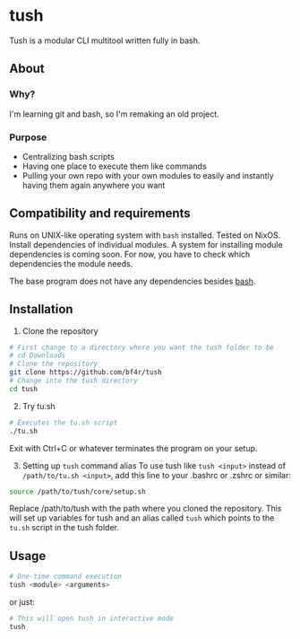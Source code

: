 # tush
Tush is a modular CLI multitool written fully in bash.
## About

### Why?
I'm learning git and bash, so I'm remaking an old project.

### Purpose
- Centralizing bash scripts
- Having one place to execute them like commands
- Pulling your own repo with your own modules to easily and instantly having them again anywhere you want

## Compatibility and requirements
Runs on UNIX-like operating system with `bash` installed. Tested on NixOS.
Install dependencies of individual modules. A system for installing module dependencies is coming soon.
For now, you have to check which dependencies the module needs.

The base program does not have any dependencies besides [bash](https://www.gnu.org/software/bash/).

## Installation
1. Clone the repository
```bash
# First change to a directory where you want the tush folder to be
# cd Downloads
# Clone the repository
git clone https://github.com/bf4r/tush
# Change into the tush directory
cd tush
```

2. Try tu.sh
```bash
# Executes the tu.sh script
./tu.sh
```
Exit with Ctrl+C or whatever terminates the program on your setup.

3. Setting up `tush` command alias
To use tush like `tush <input>` instead of `/path/to/tu.sh <input>`, add this line to your .bashrc or .zshrc or similar:
```bash
source /path/to/tush/core/setup.sh
```
Replace /path/to/tush with the path where you cloned the repository.
This will set up variables for tush and an alias called `tush` which points to the `tu.sh` script in the tush folder.

## Usage
```bash
# One-time command execution
tush <module> <arguments>
```
or just:
```bash
# This will open tush in interactive mode
tush
```
